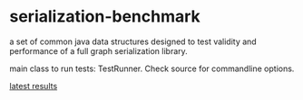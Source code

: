 serialization-benchmark
=======================

a set of common java data structures designed to test validity and performance of a full graph serialization library.

main class to run tests: TestRunner. Check source for commandline options.


[latest results](https://github.com/RuedigerMoeller/fast-serialization/wiki/Benchmark)
